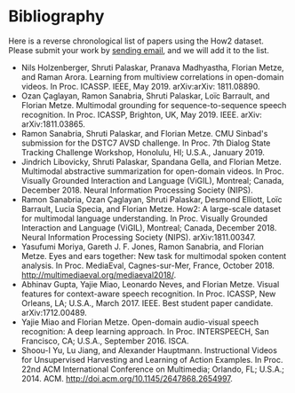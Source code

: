 # Bibliography

Here is a reverse chronological list of papers using the How2 dataset. Please submit your work by [sending email](mailto:how2challenge@gmail.com), and we will add it to the list.

- Nils Holzenberger, Shruti Palaskar, Pranava Madhyastha, Florian Metze, and Raman Arora. Learning from multiview correlations in open-domain videos. In Proc. ICASSP. IEEE, May 2019. arXiv:arXiv: 1811.08890.
- Ozan Çaglayan, Ramon Sanabria, Shruti Palaskar, Loïc Barrault, and Florian Metze. Multimodal grounding for sequence-to-sequence speech recognition. In Proc. ICASSP, Brighton, UK, May 2019. IEEE. arXiv: arXiv:1811.03865.
- Ramon Sanabria, Shruti Palaskar, and Florian Metze. CMU Sinbad's submission for the DSTC7 AVSD challenge. In Proc. 7th Dialog State Tracking Challenge Workshop, Honolulu, HI; U.S.A., January 2019.
- Jindrich Libovicky, Shruti Palaskar, Spandana Gella, and Florian Metze. Multimodal abstractive summarization for open-domain videos. In Proc. Visually Grounded Interaction and Language (ViGIL), Montreal; Canada, December 2018. Neural Information Processing Society (NIPS).
- Ramon Sanabria, Ozan Çaglayan, Shruti Palaskar, Desmond Elliott, Loïc Barrault, Lucia Specia, and Florian Metze. How2: A large-scale dataset for multimodal language understanding. In Proc. Visually Grounded Interaction and Language (ViGIL), Montreal; Canada, December 2018. Neural Information Processing Society (NIPS). arXiv:1811.00347.
- Yasufumi Moriya, Gareth J. F. Jones, Ramon Sanabria, and Florian Metze. Eyes and ears together: New task for multimodal spoken content analysis. In Proc. MediaEval, Cagnes-sur-Mer, France, October 2018. http://multimediaeval.org/mediaeval2018/.
- Abhinav Gupta, Yajie Miao, Leonardo Neves, and Florian Metze. Visual features for context-aware speech recognition. In Proc. ICASSP, New Orleans, LA; U.S.A., March 2017. IEEE. Best student paper candidate. arXiv:1712.00489.
- Yajie Miao and Florian Metze. Open-domain audio-visual speech recognition: A deep learning approach. In Proc. INTERSPEECH, San Francisco, CA; U.S.A., September 2016. ISCA.
- Shoou-I Yu, Lu Jiang, and Alexander Hauptmann. Instructional Videos for Unsupervised Harvesting and Learning of Action Examples. In Proc. 22nd ACM International Conference on Multimedia; Orlando, FL; U.S.A.; 2014. ACM. http://doi.acm.org/10.1145/2647868.2654997.
